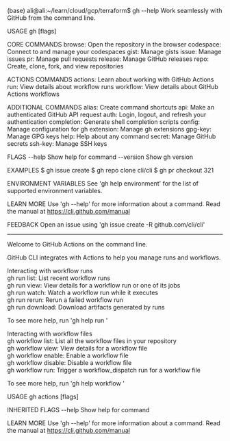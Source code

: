 (base) ali@ali:~/learn/cloud/gcp/terraform$ gh --help
Work seamlessly with GitHub from the command line.

USAGE
  gh <command> <subcommand> [flags]

CORE COMMANDS
  browse:     Open the repository in the browser
  codespace:  Connect to and manage your codespaces
  gist:       Manage gists
  issue:      Manage issues
  pr:         Manage pull requests
  release:    Manage GitHub releases
  repo:       Create, clone, fork, and view repositories

ACTIONS COMMANDS
  actions:    Learn about working with GitHub Actions
  run:        View details about workflow runs
  workflow:   View details about GitHub Actions workflows

ADDITIONAL COMMANDS
  alias:      Create command shortcuts
  api:        Make an authenticated GitHub API request
  auth:       Login, logout, and refresh your authentication
  completion: Generate shell completion scripts
  config:     Manage configuration for gh
  extension:  Manage gh extensions
  gpg-key:    Manage GPG keys
  help:       Help about any command
  secret:     Manage GitHub secrets
  ssh-key:    Manage SSH keys

FLAGS
  --help      Show help for command
  --version   Show gh version

EXAMPLES
  $ gh issue create
  $ gh repo clone cli/cli
  $ gh pr checkout 321

ENVIRONMENT VARIABLES
  See 'gh help environment' for the list of supported environment variables.

LEARN MORE
  Use 'gh <command> <subcommand> --help' for more information about a command.
  Read the manual at https://cli.github.com/manual

FEEDBACK
  Open an issue using 'gh issue create -R github.com/cli/cli'



---------------------------------------------------------------------------------------------------

Welcome to GitHub Actions on the command line.

GitHub CLI integrates with Actions to help you manage runs and workflows.

Interacting with workflow runs  
gh run list:      List recent workflow runs  
gh run view:      View details for a workflow run or one of its jobs  
gh run watch:     Watch a workflow run while it executes  
gh run rerun:     Rerun a failed workflow run  
gh run download:  Download artifacts generated by runs

To see more help, run 'gh help run <subcommand>'

Interacting with workflow files  
gh workflow list:     List all the workflow files in your repository  
gh workflow view:     View details for a workflow file  
gh workflow enable:   Enable a workflow file  
gh workflow disable:  Disable a workflow file  
gh workflow run:      Trigger a workflow_dispatch run for a workflow file

To see more help, run 'gh help workflow <subcommand>'


USAGE
  gh actions [flags]

INHERITED FLAGS
  --help   Show help for command

LEARN MORE
  Use 'gh <command> <subcommand> --help' for more information about a command.
  Read the manual at https://cli.github.com/manual